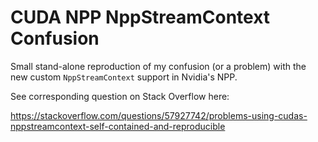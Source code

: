 # CUDA NPP NppStreamContext Confusion

Small stand-alone reproduction of my confusion (or a problem) with the new custom `NppStreamContext` support in Nvidia's NPP.

See corresponding question on Stack Overflow here:

https://stackoverflow.com/questions/57927742/problems-using-cudas-nppstreamcontext-self-contained-and-reproducible
